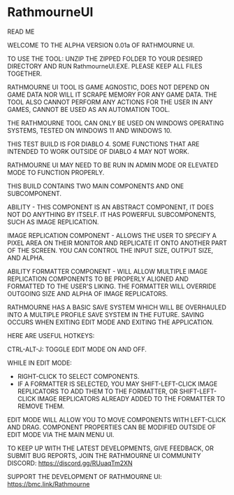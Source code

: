 # RathmourneUI

READ ME

WELCOME TO THE ALPHA VERSION 0.01a OF RATHMOURNE UI.

TO USE THE TOOL: UNZIP THE ZIPPED FOLDER TO YOUR DESIRED DIRECTORY AND RUN RathmourneUI.EXE. PLEASE KEEP ALL FILES TOGETHER.

RATHMOURNE UI TOOL IS GAME AGNOSTIC, DOES NOT DEPEND ON GAME DATA NOR WILL IT SCRAPE MEMORY FOR ANY GAME DATA.
THE TOOL ALSO CANNOT PERFORM ANY ACTIONS FOR THE USER IN ANY GAMES, CANNOT BE USED AS AN AUTOMATION TOOL.

THE RATHMOURNE TOOL CAN ONLY BE USED ON WINDOWS OPERATING SYSTEMS, TESTED ON WINDOWS 11 AND WINDOWS 10.

THIS TEST BUILD IS FOR DIABLO 4. SOME FUNCTIONS THAT ARE INTENDED TO WORK OUTSIDE OF DIABLO 4 MAY NOT WORK.

RATHMOURNE UI MAY NEED TO BE RUN IN ADMIN MODE OR ELEVATED MODE TO FUNCTION PROPERLY.

THIS BUILD CONTAINS TWO MAIN COMPONENTS AND ONE SUBCOMPONENT.

ABILITY - THIS COMPONENT IS AN ABSTRACT COMPONENT, IT DOES NOT DO ANYTHING BY ITSELF. IT HAS POWERFUL SUBCOMPONENTS, SUCH AS IMAGE REPLICATION.

IMAGE REPLICATION COMPONENT - ALLOWS THE USER TO SPECIFY A PIXEL AREA ON THEIR MONITOR AND REPLICATE IT ONTO ANOTHER PART OF THE SCREEN. YOU CAN CONTROL THE INPUT SIZE, OUTPUT SIZE, AND ALPHA.

ABILITY FORMATTER COMPONENT - WILL ALLOW MULTIPLE IMAGE REPLICATION COMPONENTS TO BE PROPERLY ALIGNED AND FORMATTED TO THE USER'S LIKING. THE FORMATTER WILL OVERRIDE OUTGOING SIZE AND ALPHA OF IMAGE REPLICATORS.

RATHMOURNE HAS A BASIC SAVE SYSTEM WHICH WILL BE OVERHAULED INTO A MULTIPLE PROFILE SAVE SYSTEM IN THE FUTURE. SAVING OCCURS WHEN EXITING EDIT MODE AND EXITING THE APPLICATION.

HERE ARE USEFUL HOTKEYS:

CTRL-ALT-J: TOGGLE EDIT MODE ON AND OFF.

WHILE IN EDIT MODE:
- RIGHT-CLICK TO SELECT COMPONENTS.
- IF A FORMATTER IS SELECTED, YOU MAY SHIFT-LEFT-CLICK IMAGE REPLICATORS TO ADD THEM TO THE FORMATTER, OR SHIFT-LEFT-CLICK IMAGE REPLICATORS ALREADY ADDED TO THE FORMATTER TO REMOVE THEM.

EDIT MODE WILL ALLOW YOU TO MOVE COMPONENTS WITH LEFT-CLICK AND DRAG. COMPONENT PROPERTIES CAN BE MODIFIED OUTSIDE OF EDIT MODE VIA THE MAIN MENU UI.

TO KEEP UP WITH THE LATEST DEVELOPMENTS, GIVE FEEDBACK, OR SUBMIT BUG REPORTS, JOIN THE RATHMOURNE UI COMMUNITY DISCORD: https://discord.gg/RUuaqTm2XN

SUPPORT THE DEVELOPMENT OF RATHMOURNE UI: https://bmc.link/Rathmourne
